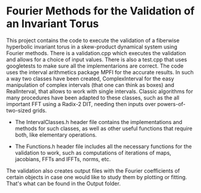 # Fourier Methods for the Validation of an Invariant Torus

This project contains the code to execute the validation of a fiberwise hyperbolic invariant torus in a skew-product dynamical system using Fourier methods. There is a validation.cpp which executes the validation and allows for a choice of input values. There is also a test.cpp that uses googletests to make sure all the implementarions are correct. The code uses the interval arithmetics package MPFI for the accurate results. In such a way two classes have been created, ComplexInterval for the easy manipulation of complex intervals (that one can think as boxes) and RealInterval, that allows to work with single intervals. Classic algorithms for many procedures have been adapted to these classes, such as the all important FFT using a Radix-2 DIT, needing then inputs over powers-of-two-sized grids.

- The IntervalClasses.h header file contains the implementations and methods for such classes, as well as other useful functions that require both, like elementary operations.

- The Functions.h header file includes all the necessary functions for the validation to work, such as computations of iterations of maps, jacobians, FFTs and IFFTs, norms, etc.

The validation also creates output files with the Fourier coefficients of certain objects in case one would like to study them by plotting or fitting. That's what can be found in the Output folder.
